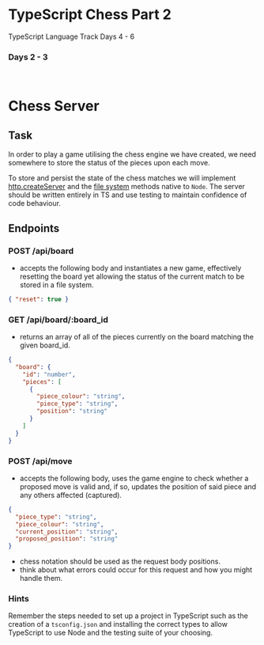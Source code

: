 # TypeScript Chess Part 2

TypeScript Language Track Days 4 - 6

### Days 2 - 3

</br>

# Chess Server

## Task

In order to play a game utilising the chess engine we have created, we need somewhere to store the status of the pieces upon each move.

To store and persist the state of the chess matches we will implement [http.createServer](https://nodejs.org/api/http.html#http_http_createserver_options_requestlistener) and the [file system](https://nodejs.org/api/fs.html) methods native to `Node`. The server should be written entirely in TS and use testing to maintain confidence of code behaviour.

## Endpoints

### POST /api/board

- accepts the following body and instantiates a new game, effectively resetting the board yet allowing the status of the current match to be stored in a file system.

```json
{ "reset": true }
```

### GET /api/board/:board_id

- returns an array of all of the pieces currently on the board matching the given board_id.

```json
{
  "board": {
    "id": "number",
    "pieces": [
      {
        "piece_colour": "string",
        "piece_type": "string",
        "position": "string"
      }
    ]
  }
}
```

### POST /api/move

- accepts the following body, uses the game engine to check whether a proposed move is valid and, if so, updates the position of said piece and any others affected (captured).

```json
{
  "piece_type": "string",
  "piece_colour": "string",
  "current_position": "string",
  "proposed_position": "string"
}
```

- chess notation should be used as the request body positions.
- think about what errors could occur for this request and how you might handle them.

### Hints

Remember the steps needed to set up a project in TypeScript such as the creation of a `tsconfig.json` and installing the correct types to allow TypeScript to use Node and the testing suite of your choosing.
